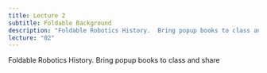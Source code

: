 ```yaml
---
title: Lecture 2
subtitle: Foldable Background
description: "Foldable Robotics History.  Bring popup books to class and share"
lecture: "02"
---
```


Foldable Robotics History.  Bring popup books to class and share

